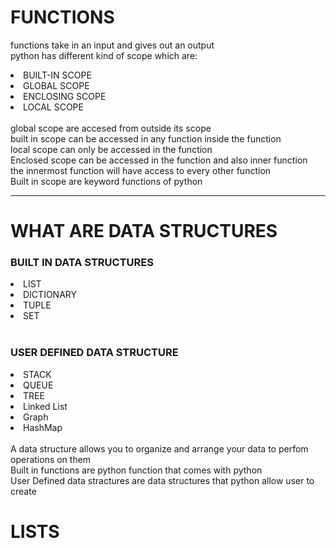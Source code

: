 <h1> FUNCTIONS </h1>
<p>functions take in an input and gives out an output
<br>python has different kind of scope which are:
<li>BUILT-IN SCOPE</li>
<li>GLOBAL SCOPE</li>
<li>ENCLOSING SCOPE</li>
<li>LOCAL SCOPE</li> <br>
global scope are accesed from outside its scope<br>
built in scope can be accessed in any function inside the function<br>
local scope can only be accessed in the function 
<br> Enclosed scope can be accessed in the function and also inner function<br>
the innermost function will have access to every other function<br>
Built in scope are keyword functions of python
<br>
<hr>
<h1> WHAT ARE DATA STRUCTURES</h1>
<h3>BUILT IN DATA STRUCTURES</h3>
<li>LIST</li>
<li>DICTIONARY</li>
<li>TUPLE</li>
<li>SET</li>
<br>
<h3>USER DEFINED DATA STRUCTURE</h3>
<li>STACK</li>
<li>QUEUE</li>
<li>TREE</li>
<li>Linked List</li>
<li>Graph</li>
<li>HashMap</li>
<br>
A data structure allows you to organize and arrange your data to perfom operations on them<br>
Built in functions are python function that comes with python<br>
User Defined data stractures are data structures that python allow user to create<br>
<h1>LISTS</h1>

